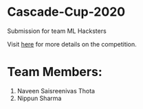 # Cascade-Cup-2020
Submission for team ML Hacksters

Visit [here](cascadecup.in) for more details on the competition.

# Team Members:
  1) Naveen Saisreenivas Thota
  2) Nippun Sharma
